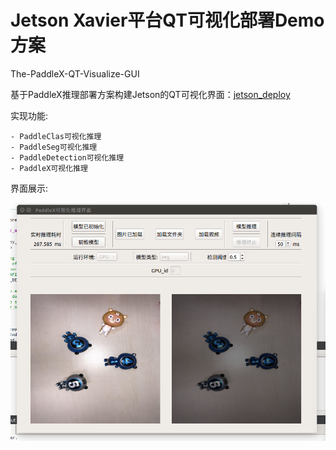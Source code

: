 # Jetson Xavier平台QT可视化部署Demo方案
The-PaddleX-QT-Visualize-GUI

基于PaddleX推理部署方案构建Jetson的QT可视化界面：[jetson_deploy](./deploy/cpp/docs/jetson_deploy)

实现功能:

    - PaddleClas可视化推理
    - PaddleSeg可视化推理
    - PaddleDetection可视化推理
    - PaddleX可视化推理

界面展示:

![](./deploy/cpp/docs/jetson_deploy/images/gpu_infer.png)

